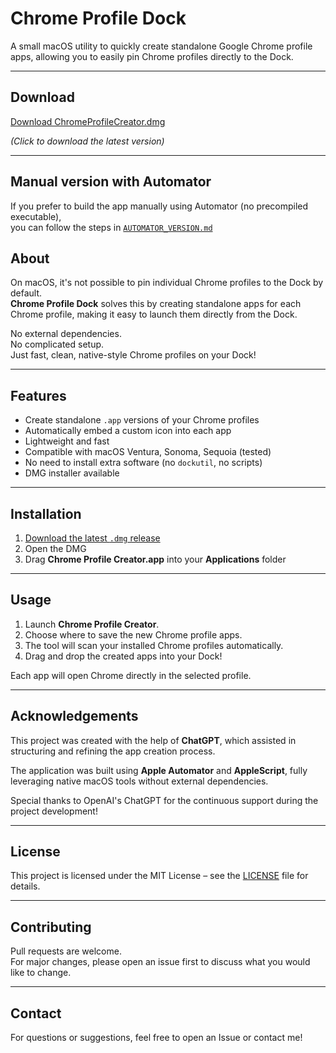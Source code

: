# Chrome Profile Dock

A small macOS utility to quickly create standalone Google Chrome profile apps, allowing you to easily pin Chrome profiles directly to the Dock.

---

## Download

[Download ChromeProfileCreator.dmg](https://github.com/massimilianopal/chrome-profile-dock/releases/latest)

*(Click to download the latest version)*

---


## Manual version with Automator

If you prefer to build the app manually using Automator (no precompiled executable),  
you can follow the steps in [`AUTOMATOR_VERSION.md`](./AUTOMATOR_VERSION.md)

## About

On macOS, it's not possible to pin individual Chrome profiles to the Dock by default.  
**Chrome Profile Dock** solves this by creating standalone apps for each Chrome profile, making it easy to launch them directly from the Dock.

No external dependencies.  
No complicated setup.  
Just fast, clean, native-style Chrome profiles on your Dock!

---

## Features

- Create standalone `.app` versions of your Chrome profiles
- Automatically embed a custom icon into each app
- Lightweight and fast
- Compatible with macOS Ventura, Sonoma, Sequoia (tested)
- No need to install extra software (no `dockutil`, no scripts)
- DMG installer available

---

## Installation

1. [Download the latest `.dmg` release](#)
2. Open the DMG
3. Drag **Chrome Profile Creator.app** into your **Applications** folder

---

## Usage

1. Launch **Chrome Profile Creator**.
2. Choose where to save the new Chrome profile apps.
3. The tool will scan your installed Chrome profiles automatically.
4. Drag and drop the created apps into your Dock!

Each app will open Chrome directly in the selected profile.

---

## Acknowledgements

This project was created with the help of **ChatGPT**, which assisted in structuring and refining the app creation process.

The application was built using **Apple Automator** and **AppleScript**, fully leveraging native macOS tools without external dependencies.

Special thanks to OpenAI's ChatGPT for the continuous support during the project development!

---


##  License

This project is licensed under the MIT License – see the [LICENSE](LICENSE) file for details.

---

## Contributing

Pull requests are welcome.  
For major changes, please open an issue first to discuss what you would like to change.

---

## Contact

For questions or suggestions, feel free to open an Issue or contact me!
